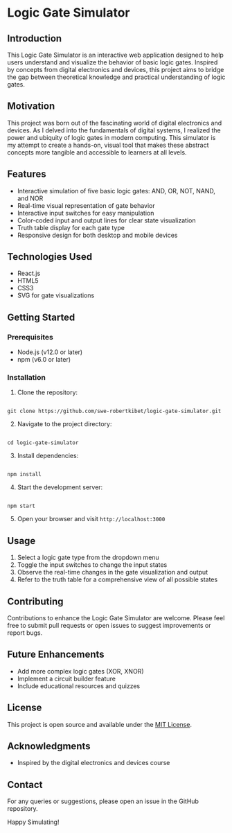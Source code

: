 # Logic Gate Simulator

## Introduction

This Logic Gate Simulator is an interactive web application designed to help users understand and visualize the behavior of basic logic gates. Inspired by concepts from digital electronics and devices, this project aims to bridge the gap between theoretical knowledge and practical understanding of logic gates.

## Motivation

This project was born out of the fascinating world of digital electronics and devices. As I delved into the fundamentals of digital systems, I realized the power and ubiquity of logic gates in modern computing. This simulator is my attempt to create a hands-on, visual tool that makes these abstract concepts more tangible and accessible to learners at all levels.

## Features

- Interactive simulation of five basic logic gates: AND, OR, NOT, NAND, and NOR
- Real-time visual representation of gate behavior
- Interactive input switches for easy manipulation
- Color-coded input and output lines for clear state visualization
- Truth table display for each gate type
- Responsive design for both desktop and mobile devices

## Technologies Used

- React.js
- HTML5
- CSS3
- SVG for gate visualizations

## Getting Started

### Prerequisites

- Node.js (v12.0 or later)
- npm (v6.0 or later)

### Installation

1. Clone the repository:

```

git clone https://github.com/swe-robertkibet/logic-gate-simulator.git

```

2. Navigate to the project directory:

```

cd logic-gate-simulator

```

3. Install dependencies:

```

npm install

```

4. Start the development server:

```

npm start

```

5. Open your browser and visit `http://localhost:3000`

## Usage

1. Select a logic gate type from the dropdown menu
2. Toggle the input switches to change the input states
3. Observe the real-time changes in the gate visualization and output
4. Refer to the truth table for a comprehensive view of all possible states

## Contributing

Contributions to enhance the Logic Gate Simulator are welcome. Please feel free to submit pull requests or open issues to suggest improvements or report bugs.

## Future Enhancements

- Add more complex logic gates (XOR, XNOR)
- Implement a circuit builder feature
- Include educational resources and quizzes

## License

This project is open source and available under the [MIT License](LICENSE).

## Acknowledgments

- Inspired by the digital electronics and devices course

## Contact

For any queries or suggestions, please open an issue in the GitHub repository.

Happy Simulating!
